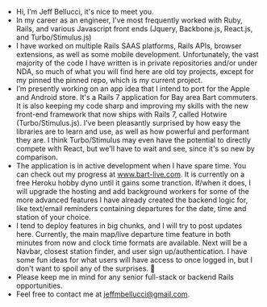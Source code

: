 - Hi, I’m Jeff Bellucci, it's nice to meet you.
- In my career as an engineer, I've most frequently worked with Ruby, Rails, and various Javascript front ends (Jquery, Backbone.js, React.js, and Turbo/Stimulus.js)
- I have worked on multiple Rails SAAS platforms, Rails APIs, browser extensions, as well as some mobile development.  Unfortunately, the vast majority of the code I have written is in private repositories and/or under NDA, so much of what you will find here are old toy projects, except for my pinned the pinned repo, which is my current project.
- I’m presently working on an app idea that I intend to port for the Apple and Android store.  It's a Rails 7 application for Bay area Bart commuters.  It is also keeping my code sharp and improving my skills with the new front-end framework that now ships with Rails 7, called Hotwire (Turbo/Stimulus.js). I've been pleasantly surprised by how easy the libraries are to learn and use, as well as how powerful and performant they are.  I think Turbo/Stimulus may even have the potential to directly compete with React, but we'll have to wait and see, since it's so new by comparison.
- The application is in active development when I have spare time. You can check out my progress at www.bart-live.com. It is currently on a free Heroku hobby dyno until it gains some tranction.  If/when it does, I will upgrade the hosting and add background workers for some of the more advanced features I have already created the backend logic for, like text/email reminders containing departures for the date, time and station of your choice.
- I tend to deploy features in big chunks, and I will try to post updates here.  Currently, the main map/live departure time feature in both minutes from now and clock time formats are available.  Next will be a Navbar, closest station finder, and user sign up/authentication.  I have some fun ideas for what users will have access to once logged in, but I don't want to spoil any of the surprises. 🎉
- Please keep me in mind for any senior full-stack or backend Rails opportunities.
- Feel free to contact me at jeffmbellucci@gmail.com.
<!---
jeffmbellucci/jeffmbellucci is a ✨ special ✨ repository because its `README.md` (this file) appears on your GitHub profile.
You can click the Preview link to take a look at your changes.
--->
